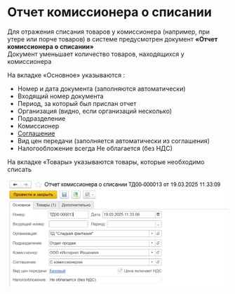 # Отчет комиссионера о списании

Для отражения списания товаров у комиссионера (например, при утере или порче товаров) в системе предусмотрен документ **«Отчет комиссионера о списании»**  
Документ уменьшает количество товаров, находящихся у комиссионера

На вкладке «Основное» указываются : 
- Номер и дата документа (заполняются автоматически)
- Входящий номер документа
- Период, за который был прислан отчет
- Организация (видно, если организаций несколько)
- Подразделение
- Комиссионер
- [Соглашение](../Settings/Settings.md)
- Вид цен передачи (заполняется автоматически из соглашения)
- Налогообложение всегда Не облагается (без НДС)  

На вкладке «Товары» указываются товары, которые необходимо списать 

[![1]][1]

[1]: 1.png